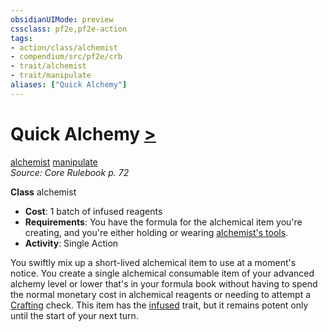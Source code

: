 ```yaml
---
obsidianUIMode: preview
cssclass: pf2e,pf2e-action
tags:
- action/class/alchemist
- compendium/src/pf2e/crb
- trait/alchemist
- trait/manipulate
aliases: ["Quick Alchemy"]
---
```

# Quick Alchemy [>](chapter-9-playing-the-game.md#Actions "Single Action")
[alchemist](Reference/Rules/Traits/alchemist.md "Alchemist Class Trait")  [manipulate](manipulate.md "Manipulate General Trait")  
*Source: Core Rulebook p. 72*  

**Class** alchemist
- **Cost**: 1 batch of infused reagents
- **Requirements**: You have the formula for the alchemical item you're creating, and you're either holding or wearing [alchemist's tools](alchemists-tools.md).
- **Activity**: Single Action

You swiftly mix up a short-lived alchemical item to use at a moment's notice. You create a single alchemical consumable item of your advanced alchemy level or lower that's in your formula book without having to spend the normal monetary cost in alchemical reagents or needing to attempt a [Crafting](skills.md#Crafting) check. This item has the [infused](infused.md "Infused Item Trait") trait, but it remains potent only until the start of your next turn.